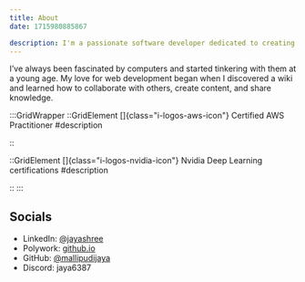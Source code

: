 ```yaml
---
title: About
date: 1715980885867

description: I'm a passionate software developer dedicated to creating performant, accessible, and user-friendly applications.
---
```

I’ve always been fascinated by computers and started tinkering with them at a young age. My love for web development began when I discovered a wiki and learned how to collaborate with others, create content, and share knowledge.

:::GridWrapper
::GridElement
[]{class="i-logos-aws-icon"} Certified AWS Practitioner
#description

::


::GridElement
[]{class="i-logos-nvidia-icon"} Nvidia Deep Learning certifications
#description

::
:::


## Socials

- LinkedIn: [@jayashree](https://www.linkedin.com/in/jayashree3/)
- Polywork: [github.io](https://mallipudijaya.github.io/)
- GitHub: [@mallipudijaya](https://github.com/Mallipudijaya)
- Discord: jaya6387
